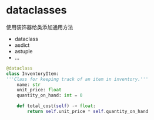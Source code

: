 # dataclasses
使用装饰器给类添加通用方法

+ dataclass
+ asdict
+ astuple
+ ...



```python
@dataclass
class InventoryItem:
'''Class for keeping track of an item in inventory.'''
    name: str
    unit_price: float
    quantity_on_hand: int = 0

    def total_cost(self) -> float:
        return self.unit_price * self.quantity_on_hand
```
